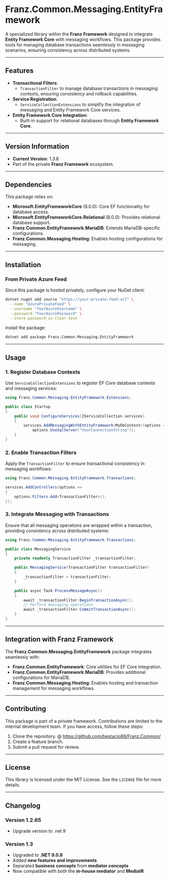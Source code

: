 ﻿# **Franz.Common.Messaging.EntityFramework**

A specialized library within the **Franz Framework** designed to integrate **Entity Framework Core** with messaging workflows. This package provides tools for managing database transactions seamlessly in messaging scenarios, ensuring consistency across distributed systems.

---

## **Features**

- **Transactional Filters**:
  - `TransactionFilter` to manage database transactions in messaging contexts, ensuring consistency and rollback capabilities.
- **Service Registration**:
  - `ServiceCollectionExtensions` to simplify the integration of messaging and Entity Framework Core services.
- **Entity Framework Core Integration**:
  - Built-in support for relational databases through **Entity Framework Core**.

---

## **Version Information**

- **Current Version**:  1.3.8
- Part of the private **Franz Framework** ecosystem.

---

## **Dependencies**

This package relies on:
- **Microsoft.EntityFrameworkCore** (8.0.0): Core EF functionality for database access.
- **Microsoft.EntityFrameworkCore.Relational** (8.0.0): Provides relational database support.
- **Franz.Common.EntityFramework.MariaDB**: Extends MariaDB-specific configurations.
- **Franz.Common.Messaging.Hosting**: Enables hosting configurations for messaging.

---

## **Installation**

### **From Private Azure Feed**
Since this package is hosted privately, configure your NuGet client:

```bash
dotnet nuget add source "https://your-private-feed-url" \
  --name "AzurePrivateFeed" \
  --username "YourAzureUsername" \
  --password "YourAzurePassword" \
  --store-password-in-clear-text
```

Install the package:

```bash
dotnet add package Franz.Common.Messaging.EntityFramework  
```

---

## **Usage**

### **1. Register Database Contexts**

Use `ServiceCollectionExtensions` to register EF Core database contexts and messaging services:

```csharp
using Franz.Common.Messaging.EntityFramework.Extensions;

public class Startup
{
    public void ConfigureServices(IServiceCollection services)
    {
        services.AddMessagingWithEntityFramework<MyDbContext>(options =>
            options.UseSqlServer("YourConnectionString"));
    }
}
```

### **2. Enable Transaction Filters**

Apply the `TransactionFilter` to ensure transactional consistency in messaging workflows:

```csharp
using Franz.Common.Messaging.EntityFramework.Transactions;

services.AddControllers(options =>
{
    options.Filters.Add<TransactionFilter>();
});
```

### **3. Integrate Messaging with Transactions**

Ensure that all messaging operations are wrapped within a transaction, providing consistency across distributed systems:

```csharp
using Franz.Common.Messaging.EntityFramework.Transactions;

public class MessagingService
{
    private readonly TransactionFilter _transactionFilter;

    public MessagingService(TransactionFilter transactionFilter)
    {
        _transactionFilter = transactionFilter;
    }

    public async Task ProcessMessageAsync()
    {
        await _transactionFilter.BeginTransactionAsync();
        // Perform messaging operations
        await _transactionFilter.CommitTransactionAsync();
    }
}
```

---

## **Integration with Franz Framework**

The **Franz.Common.Messaging.EntityFramework** package integrates seamlessly with:
- **Franz.Common.EntityFramework**: Core utilities for EF Core integration.
- **Franz.Common.EntityFramework.MariaDB**: Provides additional configurations for MariaDB.
- **Franz.Common.Messaging.Hosting**: Enables hosting and transaction management for messaging workflows.

---

## **Contributing**

This package is part of a private framework. Contributions are limited to the internal development team. If you have access, follow these steps:
1. Clone the repository. @ https://github.com/bestacio89/Franz.Common/
2. Create a feature branch.
3. Submit a pull request for review.

---

## **License**

This library is licensed under the MIT License. See the `LICENSE` file for more details.

---

## **Changelog**

### Version 1.2.65
- Upgrade version to .net 9


### Version 1.3
- Upgraded to **.NET 9.0.8**
- Added **new features and improvements**
- Separated **business concepts** from **mediator concepts**
- Now compatible with both the **in-house mediator** and **MediatR**